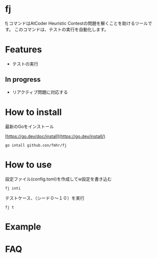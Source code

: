 # fj
fj コマンドはAtCoder Heuristic Contestの問題を解くことを助けるツールです。 このコマンドは、テストの実行を自動化します。
# Features
- テストの実行
## In progress
- リアクティブ問題に対応する
# How to install
最新のGoをインストール

[https://go.dev/doc/install](https://go.dev/install/)
```
go intall github.con/fmhr/fj
```
# How to use
設定ファイル(config.toml)を作成してw設定を書き込む
```
fj inti
```
テストケース、（シード０〜１０）を実行
```
fj t
```

# Example
# FAQ